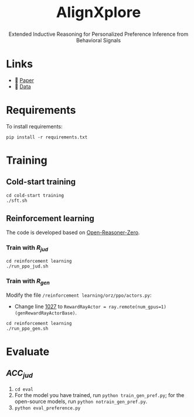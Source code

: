 <div align="center">
  <h1 style="font-size: 40px;">AlignXplore</h1>
  <p>Extended Inductive Reasoning for Personalized Preference Inference from Behavioral Signals</p>
</div>

# Links

- 📜 [Paper](https://arxiv.org/abs/2505.18071v1)
- 🤗 [Data](https://huggingface.co/datasets/JinaLeejnl/AlignXplore)

# Requirements

To install requirements:

```setup
pip install -r requirements.txt
```

# Training

## Cold-start training

```train
cd cold-start training
./sft.sh
```

## Reinforcement learning

The code is developed based on [Open-Reasoner-Zero](https://github.com/Open-Reasoner-Zero/Open-Reasoner-Zero).

### Train with $R_{jud}$

```train
cd reinforcement learning
./run_ppo_jud.sh
```

### Train with $R_{gen}$

Modify the file `/reinforcement learning/orz/ppo/actors.py`:
- Change line [1027](https://github.com/JinaLeejnl/AlignXplore/blob/5c5c47fa804a1a55274e5dcdeeabc40f685a18f3/reinforcement%20learning/orz/ppo/actors.py#L1027) to `RewardRayActor = ray.remote(num_gpus=1)(genRewardRayActorBase)`.

```train
cd reinforcement learning
./run_ppo_gen.sh
```

# Evaluate

## $ACC_{jud}$

1. `cd eval`
2. For the model you have trained, run `python train_gen_pref.py`; for the open-source models, run `python notrain_gen_pref.py`.
3. `python eval_preference.py`
